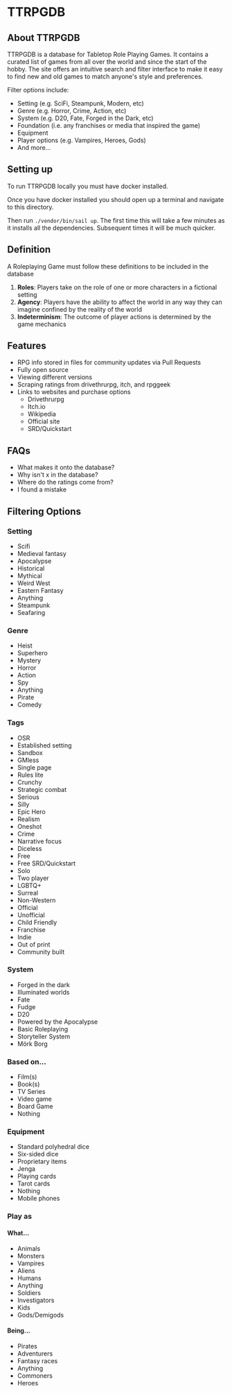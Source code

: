 # TTRPGDB

## About TTRPGDB

TTRPGDB is a database for Tabletop Role Playing Games. It contains a curated
list of games from all over the world and since the start of the hobby.
The site offers an intuitive search and filter interface to make it easy to
find new and old games to match anyone's style and preferences.

Filter options include:
- Setting (e.g. SciFi, Steampunk, Modern, etc)
- Genre (e.g. Horror, Crime, Action, etc)
- System (e.g. D20, Fate, Forged in the Dark, etc)
- Foundation (i.e. any franchises or media that inspired the game)
- Equipment
- Player options (e.g. Vampires, Heroes, Gods)
- And more...

## Setting up

To run TTRPGDB locally you must have docker installed.

Once you have docker installed you should open up a terminal and navigate to
this directory.

Then run `./vendor/bin/sail up`. The first time this will take a few minutes
as it installs all the dependencies. Subsequent times it will be much quicker.

## Definition

A Roleplaying Game must follow these definitions to be included in the database

1. **Roles**: Players take on the role of one or more characters in a fictional setting
2. **Agency**: Players have the ability to affect the world in any way they can imagine confined by the reality of the world
3. **Indeterminism**: The outcome of player actions is determined by the game mechanics

## Features

- RPG info stored in files for community updates via Pull Requests
- Fully open source
- Viewing different versions
- Scraping ratings from drivethrurpg, itch, and rpggeek
- Links to websites and purchase options
  - Drivethrurpg
  - Itch.io
  - Wikipedia
  - Official site
  - SRD/Quickstart

## FAQs

- What makes it onto the database?
- Why isn't x in the database?
- Where do the ratings come from?
- I found a mistake

## Filtering Options

### Setting

- Scifi
- Medieval fantasy
- Apocalypse
- Historical
- Mythical
- Weird West
- Eastern Fantasy
- Anything
- Steampunk
- Seafaring

### Genre

- Heist
- Superhero
- Mystery
- Horror
- Action
- Spy
- Anything
- Pirate
- Comedy

### Tags

- OSR
- Established setting
- Sandbox
- GMless
- Single page
- Rules lite
- Crunchy
- Strategic combat
- Serious
- Silly
- Epic Hero
- Realism
- Oneshot
- Crime
- Narrative focus
- Diceless
- Free
- Free SRD/Quickstart
- Solo
- Two player
- LGBTQ+
- Surreal
- Non-Western
- Official
- Unofficial
- Child Friendly
- Franchise
- Indie
- Out of print
- Community built

### System

- Forged in the dark
- Illuminated worlds
- Fate
- Fudge
- D20
- Powered by the Apocalypse
- Basic Roleplaying
- Storyteller System
- Mörk Borg

### Based on...

- Film(s)
- Book(s)
- TV Series
- Video game
- Board Game
- Nothing

### Equipment

- Standard polyhedral dice
- Six-sided dice
- Proprietary items
- Jenga
- Playing cards
- Tarot cards
- Nothing
- Mobile phones

### Play as

#### What...

- Animals
- Monsters
- Vampires
- Aliens
- Humans
- Anything
- Soldiers
- Investigators
- Kids
- Gods/Demigods

#### Being...

- Pirates
- Adventurers
- Fantasy races
- Anything
- Commoners
- Heroes